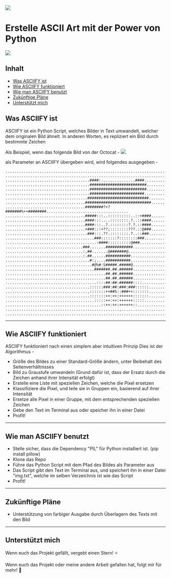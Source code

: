![](https://github.com/RameshAditya/asciify/blob/master/github-resources/logo.JPG)
# Erstelle ASCII Art mit der Power von Python


![](https://github.com/RameshAditya/asciify/blob/master/github-resources/sample.gif)

## Inhalt
- [Was ASCIIFY ist](#was-asciify-ist)
- [Wie ASCIIFY funktioniert](#wie-asciify-funktioniert)
- [Wie man ASCIIFY benutzt](#wie-man-asciify-benutzt)
- [Zukünftige Pläne](#zukünftige-pläne)
- [Unterstützt mich](#unterstützt-mich)

## Was ASCIIFY ist
ASCIIFY ist ein Python Script, welches Bilder in Text umwandelt, welcher dem originalen Bild ähnelt.
In anderen Worten, es repliziert ein Bild durch bestimmte Zeichen

Als Beispiel, wenn das folgende Bild von der Octocat - 
![](https://github.com/RameshAditya/asciify/blob/master/octocat.png)

als Parameter an ASCIIFY übergeben wird, wird folgendes ausgegeben -

```
....................................................................................................
....................................................................................................
.....................................####:...............####.......................................
.....................................#########################......................................
.....................................#########################......................................
.....................................########################.......................................
....................................###########################.....................................
...................................#############################....................................
...................................########?+?#######%++########....................................
...................................#####:::..::::::::::..::+####....................................
...................................####:::....::::::::.?..::####....................................
...................................####:::..?.::::::::?.?.::####....................................
...................................+###:::+??;::::::::???.::@###....................................
....................................###:::.??.::::::::.?..::###.....................................
.......................................###:::::::?::::::::###.......................................
........................................:####::::::::::@###.........................................
..................................###.......############............................................
..................................:,##.......@#######@..............................................
..................................:.##......###########.............................................
.....................................#:;....###########.............................................
......................................#@%#:S#####.#####@............................................
.......................................#######.##.######............................................
............................................##.##.######............................................
............................................##.##.######............................................
........................................::::##:##:######::::........................................
.....................................::::::###:##:###:###::::::.....................................
....................................,:::::::++##S::###++:::::::.....................................
.....................................:::::::++:++:++++++:::::::.....................................
.......................................:::::++:++:++++++:::::.......................................
..........................................::++:++:++++++::..........................................
..................................................,.................................................
....................................................................................................
```
-------------------------------------------------------------------------------------------------------
## Wie ASCIIFY funktioniert
ASCIIFY funktioniert nach einen simplem aber intuitiven Prinzip
Dies ist der Algorithmus -
- Größe des Bildes zu einer Standard-Größe ändern, unter Beibehalt des Seitenverhältnisses
- Bild zu Graustufe umwandeln (Grund dafür ist, dass der Ersatz durch die Zeichen anhand ihrer Intensität erfolgt)
- Erstelle eine Liste mit speziellen Zeichen, welche die Pixel ersetzen
- Klassifiziere die Pixel, und teile sie in Gruppen ein, basierend auf ihrer Intensität
- Ersetze alle Pixel in einer Gruppe, mit dem entsprechenden speziellen Zeichen
- Gebe den Text im Terminal aus oder speicher ihn in einer Datei
- Profit!

-------------------------------------------------------------------------------------------------------
## Wie man ASCIIFY benutzt
- Stelle sicher, dass die Dependency "PIL" für Python installiert ist. (pip install pillow)
- Klone das Repo
- Führe das Python Script mit dem Pfad des Bildes als Parameter aus
- Das Script gibt den Text im Terminal aus, und speichert ihn in einer Datei "img.txt", welche im selben Verzeichnis ist wie das Script
- Profit!

-------------------------------------------------------------------------------------------------------
## Zukünftige Pläne
- Unterstützung von farbiger Ausgabe durch Überlagern des Texts mit den Bild

-------------------------------------------------------------------------------------------------------
## Unterstützt mich
Wenn euch das Projekt gefällt, vergebt einen Stern! :star:

Wenn euch das Projekt oder meine andere Arbeit gefallen hat, folgt mir für mehr! :slightly_smiling_face:
